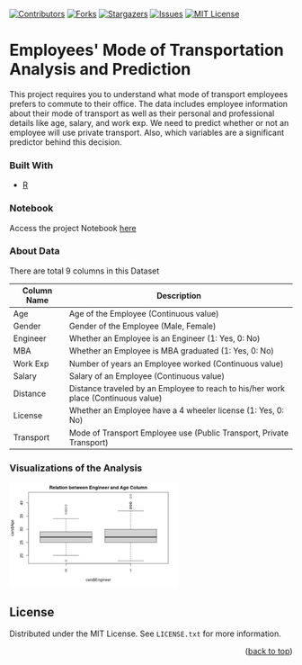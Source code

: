 <div id="top"></div>

[![Contributors][contributors-shield]][contributors-url]
[![Forks][forks-shield]][forks-url]
[![Stargazers][stars-shield]][stars-url]
[![Issues][issues-shield]][issues-url]
[![MIT License][license-shield]][license-url]



# Employees' Mode of Transportation Analysis and Prediction

This project requires you to understand what mode of transport employees prefers to commute to their office. The data includes employee information about their mode of transport as well as their personal and professional details like age, salary, and work exp. We need to predict whether or not an employee will use private transport. Also, which variables are a significant predictor behind this decision.




### Built With

* [R](https://www.r-project.org/)


### Notebook
Access the project Notebook [here](https://rpubs.com/sharmas1ddharth/mode_of_transport_analysis)


### About Data

There are total 9 columns in this Dataset

|  Column Name  | Description |
| - | ------------------- |
| Age | Age of the Employee (Continuous value) |
| Gender | Gender of the Employee (Male, Female) |
| Engineer | Whether an Employee is an Engineer (1: Yes, 0: No) |
| MBA | Whether an Employee is MBA graduated (1: Yes, 0: No) |
| Work Exp | Number of years an Employee worked (Continuous value) |
| Salary | Salary of an Employee (Continuous value) |
| Distance | Distance traveled by an Employee to reach to his/her work place (Continuous value) |
| License | Whether an Employee have a 4 wheeler license (1: Yes, 0: No) |
| Transport | Mode of Transport Employee use (Public Transport, Private Transport) |

### Visualizations of the Analysis

<img src="https://github.com/sharmas1ddharth/Mode_of_transport_analysis/blob/main/reports/figures/engineer_age.png" width="300">

<!-- LICENSE -->
## License

Distributed under the MIT License. See `LICENSE.txt` for more information.

<p align="right">(<a href="#top">back to top</a>)</p>



[contributors-shield]: https://img.shields.io/github/contributors/sharmas1ddharth/Mode_of_transport_analysis.svg?style=for-the-badge
[contributors-url]: https://github.com/sharmas1ddharth/Mode_of_transport_analysis/graphs/contributors
[forks-shield]: https://img.shields.io/github/forks/sharmas1ddharth/Mode_of_transport_analysis.svg?style=for-the-badge
[forks-url]: https://github.com/sharmas1ddharth/Mode_of_transport_analysis/network/members
[stars-shield]: https://img.shields.io/github/stars/sharmas1ddharth/Mode_of_transport_analysis.svg?style=for-the-badge
[stars-url]: https://github.com/sharmas1ddharth/Mode_of_transport_analysis/stargazers
[issues-shield]: https://img.shields.io/github/issues/sharmas1ddharth/Mode_of_transport_analysis.svg?style=for-the-badge
[issues-url]: https://github.com/sharmas1ddharth/Mode_of_transport_analysis/issues
[license-shield]: https://img.shields.io/github/license/sharmas1ddharth/Mode_of_transport_analysis.svg?style=for-the-badge
[license-url]: https://github.com/sharmas1ddharth/Mode_of_transport_analysis/blob/master/LICENSE.txt
[linkedin-shield]: https://img.shields.io/badge/-LinkedIn-black.svg?style=for-the-badge&logo=linkedin&colorB=555

